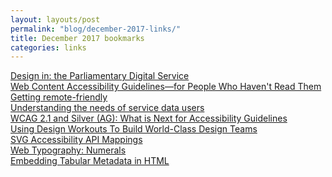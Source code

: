 ```yaml
---
layout: layouts/post
permalink: "blog/december-2017-links/"
title: December 2017 bookmarks
categories: links
---
```


<dl>
  
  <dt><a href="https://designnotes.blog.gov.uk/2017/12/01/design-in-the-parliamentary-digital-service/">Design in: the Parliamentary Digital Service</a></dt>
  <dd></dd>
  
  <dt><a href="https://24ways.org/2017/wcag-for-people-who-havent-read-them/">Web Content Accessibility Guidelines—for People Who Haven't Read Them</a></dt>
  <dd></dd>
  
  <dt><a href="https://joemc.gr/2017/12/03/getting-remote-friendly/">Getting remote-friendly</a></dt>
  <dd></dd>
  
  <dt><a href="https://userresearch.blog.gov.uk/2017/12/05/understanding-the-needs-of-service-data-users/">Understanding the needs of service data users</a></dt>
  <dd></dd>
  
  <dt><a href="https://www.24a11y.com/2017/wcag-2-1-silver-ag-next-accessibility-guidelines/">WCAG 2.1 and Silver (AG): What is Next for Accessibility Guidelines</a></dt>
  <dd></dd>
  
  <dt><a href="https://www.smashingmagazine.com/2017/12/design-workouts-world-class-teams/">Using Design Workouts To Build World-Class Design Teams</a></dt>
  <dd></dd>
  
  <dt><a href="https://www.w3.org/TR/svg-aam-1.0/">SVG Accessibility API Mappings</a></dt>
  <dd></dd>
  
  <dt><a href="https://alistapart.com/article/web-typography-numerals">Web Typography: Numerals</a></dt>
  <dd></dd>
  
  <dt><a href="https://www.w3.org/TR/csvw-html/">Embedding Tabular Metadata in HTML</a></dt>
  <dd></dd>
  
</dl>
